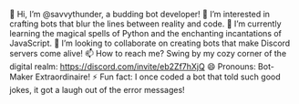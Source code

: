 👋 Hi, I’m @savvythunder, a budding bot developer!
👀 I’m interested in crafting bots that blur the lines between reality and code.
🌱 I’m currently learning the magical spells of Python and the enchanting incantations of JavaScript.
💞️ I’m looking to collaborate on creating bots that make Discord servers come alive!
📫 How to reach me? Swing by my cozy corner of the digital realm:  https://discord.com/invite/eb2Zf7hXjQ
😄 Pronouns: Bot-Maker Extraordinaire!
⚡ Fun fact: I once coded a bot that told such good jokes, it got a laugh out of the error messages!
